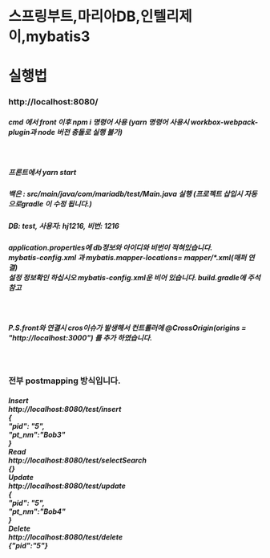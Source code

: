 # 스프링부트,마리아DB,인텔리제이,mybatis3 

<h1>실행법</h1>
<h3> http://localhost:8080/</h3>


<h5> cmd 에서 front 이후 npm i 명령어 사용 (yarn 명령어 사용시 workbox-webpack-plugin과 node 버전 충돌로 실행 불가) </h5><br />
<h5>프론트에서 yarn start  </h5>
<h5> 백은 : src/main/java/com/mariadb/test/Main.java 실행 (프로젝트 삽입시 자동으로gradle 이 수정 됩니다.)</h5>
<h5>DB: test, 사용자: hj1216, 비번: 1216 </h5>

<h5> 
application.properties에 db정보와 아이디와 비번이 적혀있습니다. <br />
mybatis-config.xml 과 mybatis.mapper-locations= mapper/*.xml(매퍼 연결) <br />
설정 정보확인 하십시오
mybatis-config.xml운 비어 있습니다.
build.gradle에 주석 참고
</h5> <br />

<h5> P.S.front와 연결시 cros이슈가 발생해서 컨트롤러에 @CrossOrigin(origins = "http://localhost:3000") 를 추가 하였습니다.</h5> <br />


<h3>전부 postmapping 방식입니다.<br /></h3>
<h5>Insert  <br />
http://localhost:8080/test/insert <br />
{ <br />
  "pid": "5", <br />
  "pt_nm":"Bob3" <br />
} <br />
Read <br />
http://localhost:8080/test/selectSearch <br />
{} <br />
Update <br />
http://localhost:8080/test/update <br />
{ <br />
  "pid": "5", <br />
  "pt_nm":"Bob4" <br />
} <br />
Delete <br />
http://localhost:8080/test/delete <br />
{"pid":"5"}  <br />
</h5>

